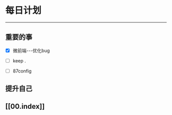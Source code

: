 
# 每日计划
---
## 重要的事

- [x]  微前端---优化bug
- [ ]  keep .
- [ ]  87config



## 提升自己

  



## [[00.index]]










